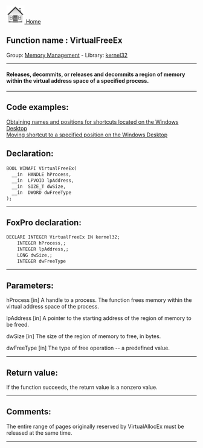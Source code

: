 [<img src="../../images/home.png"> Home ](https://github.com/VFPX/Win32API)  

## Function name : VirtualFreeEx
Group: [Memory Management](../../functions_group.md#Memory_Management)  -  Library: [kernel32](../../../libraries.md#kernel32)  
***  


#### Releases, decommits, or releases and decommits a region of memory within the virtual address space of a specified process.
***  


## Code examples:
[Obtaining names and positions for shortcuts located on the Windows Desktop](../../samples/sample_579.md)  
[Moving shortcut to a specified position on the Windows Desktop](../../samples/sample_581.md)  

## Declaration:
```foxpro  
BOOL WINAPI VirtualFreeEx(
  __in  HANDLE hProcess,
  __in  LPVOID lpAddress,
  __in  SIZE_T dwSize,
  __in  DWORD dwFreeType
);  
```  
***  


## FoxPro declaration:
```foxpro  
DECLARE INTEGER VirtualFreeEx IN kernel32;
	INTEGER hProcess,;
	INTEGER lpAddress,;
	LONG dwSize,;
	INTEGER dwFreeType  
```  
***  


## Parameters:
hProcess [in]
A handle to a process. The function frees memory within the virtual address space of the process.

lpAddress [in]
A pointer to the starting address of the region of memory to be freed.

dwSize [in]
The size of the region of memory to free, in bytes.

dwFreeType [in]
The type of free operation -- a predefined value.  
***  


## Return value:
If the function succeeds, the return value is a nonzero value.  
***  


## Comments:
The entire range of pages originally reserved by VirtualAllocEx must be released at the same time.  
  
***  

